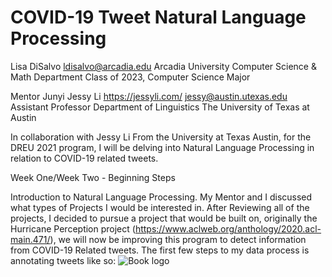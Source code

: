 # COVID-19 Tweet Natural Language Processing

Lisa DiSalvo
ldisalvo@arcadia.edu 
Arcadia University
Computer Science & Math Department
Class of 2023, Computer Science Major

Mentor Junyi Jessy Li
https://jessyli.com/
jessy@austin.utexas.edu
Assistant Professor
Department of Linguistics
The University of Texas at Austin


In collaboration with Jessy Li From the University at Texas Austin, for the DREU 2021 program, I will be delving into Natural Language Processing in relation to COVID-19 related tweets.


Week One/Week Two - Beginning Steps

Introduction to Natural Language Processing. My Mentor and I discussed what types of Projects I would be interested in.
After Reviewing all of the projects, I decided to pursue a project that would be built on, originally the Hurricane Perception project (https://www.aclweb.org/anthology/2020.acl-main.471/), we will now be improving this program to detect information from COVID-19 Related tweets. The first few steps to my data process is annotating tweets like so:
![Book logo](/lisdis19.github.io/img.png)
